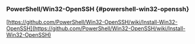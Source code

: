 ### PowerShell/Win32-OpenSSH {#powershell-win32-openssh}

[https://github.com/PowerShell/Win32-OpenSSH/wiki/Install-Win32-OpenSSH](https://github.com/PowerShell/Win32-OpenSSH/wiki/Install-Win32-OpenSSH)